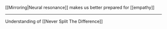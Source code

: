 [[Mirroring|Neural resonance]] makes us better prepared for [[empathy]]

---

Understanding of [[Never Split The Difference]]
